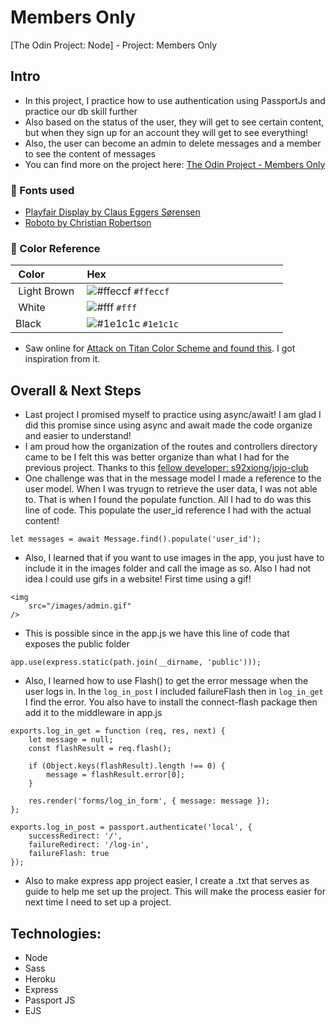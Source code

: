 # Members Only
[The Odin Project: Node] - Project: Members Only

## Intro

-   In this project, I practice how to use authentication using PassportJs and practice our db skill further
-   Also based on the status of the user, they will get to see certain content, but when they sign up for an account they will get to see everything!
-   Also, the user can become an admin to delete messages and a member to see the content of messages
-   You can find more on the project here: [The Odin Project - Members Only](https://www.theodinproject.com/paths/full-stack-javascript/courses/nodejs/lessons/members-only)

### 📗 Fonts used

-   [Playfair Display by Claus Eggers Sørensen](https://fonts.google.com/specimen/Playfair+Display?query=playfair)
-   [Roboto by Christian Robertson](https://fonts.google.com/specimen/Roboto?query=robot)

### 🎨 Color Reference

|  Color            |  Hex                                                                 |
| ----------------- | -------------------------------------------------------------------- |
|  Light Brown      |  ![#ffeccf](https://placehold.co/15x15/ffeccf/ffeccf.png) `#ffeccf`  |
|  White            |  ![#fff](https://placehold.co/15x15/fff/fff.png) `#fff`              |
|  Black            |  ![#1e1c1c](https://placehold.co/15x15/1e1c1c/1e1c1c.png) `#1e1c1c`  |

-   Saw online for [Attack on Titan Color Scheme and found this](https://www.color-hex.com/color-palette/29356). I got inspiration from it.

## Overall & Next Steps

-   Last project I promised myself to practice using async/await! I am glad I did this promise since using async and await made the code organize and easier to understand!
-   I am proud how the organization of the routes and controllers directory came to be I felt this was better organize than what I had for the previous project. Thanks to this [fellow developer: s92xiong/jojo-club](https://github.com/s92xiong/jojo-club)
-   One challenge was that in the message model I made a reference to the user model. When I was tryugn to retrieve the user data, I was not able to. That is when I found the populate function. All I had to do was this line of code. This populate the user_id reference I had with the actual content!

```
let messages = await Message.find().populate('user_id');
```

-   Also, I learned that if you want to use images in the app, you just have to include it in the images folder and call the image as so. Also I had not idea I could use gifs in a website! First time using a gif!

```
<img
	src="/images/admin.gif"
/>
```

-   This is possible since in the app.js we have this line of code that exposes the public folder

```
app.use(express.static(path.join(__dirname, 'public')));
```

-   Also, I learned how to use Flash() to get the error message when the user logs in. In the `log_in_post` I included failureFlash then in `log_in_get` I find the error. You also have to install the connect-flash package then add it to the middleware in app.js

```
exports.log_in_get = function (req, res, next) {
	let message = null;
	const flashResult = req.flash();

	if (Object.keys(flashResult).length !== 0) {
		message = flashResult.error[0];
	}

	res.render('forms/log_in_form', { message: message });
};

exports.log_in_post = passport.authenticate('local', {
	successRedirect: '/',
	failureRedirect: '/log-in',
	failureFlash: true
});
```

-   Also to make express app project easier, I create a .txt that serves as guide to help me set up the project. This will make the process easier for next time I need to set up a project.

## Technologies:

-   Node
-   Sass
-   Heroku
-   Express
-   Passport JS
-   EJS

